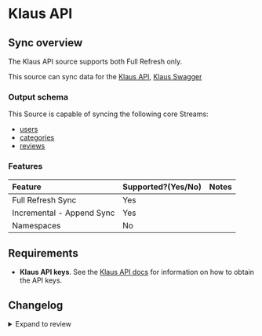 # Klaus API

## Sync overview

The Klaus API source supports both Full Refresh only.

This source can sync data for the [Klaus API](https://support.klausapp.com/en/collections/2212726-integrating-manually),
[Klaus Swagger](https://pub.klausapp.com/?urls.primaryName=Public%20API)

### Output schema

This Source is capable of syncing the following core Streams:

- [users](https://pub.klausapp.com/?urls.primaryName=Public%20API#/PublicApi/PublicApi_UsersV2)
- [categories](https://pub.klausapp.com/?urls.primaryName=Public%20API#/PublicApi/PublicApi_RatingCategoriesV2)
- [reviews](https://pub.klausapp.com/?urls.primaryName=Public%20API#/PublicApi/PublicApi_ReviewsV2)

### Features

| Feature                   | Supported?\(Yes/No\) | Notes |
| :------------------------ | :------------------- | :---- |
| Full Refresh Sync         | Yes                  |       |
| Incremental - Append Sync | Yes                  |       |
| Namespaces                | No                   |       |

## Requirements

- **Klaus API keys**. See the [Klaus API docs](https://support.klausapp.com/en/articles/4027272-setting-up-a-custom-integration) for information on how to obtain the API keys.

## Changelog

<details>
  <summary>Expand to review</summary>

| Version | Date       | Pull Request                                             | Subject                        |
| :------ | :--------- | :------------------------------------------------------- | :----------------------------- |
| 0.2.8 | 2025-04-05 | [57104](https://github.com/airbytehq/airbyte/pull/57104) | Update dependencies |
| 0.2.7 | 2025-03-29 | [56635](https://github.com/airbytehq/airbyte/pull/56635) | Update dependencies |
| 0.2.6 | 2025-03-22 | [56030](https://github.com/airbytehq/airbyte/pull/56030) | Update dependencies |
| 0.2.5 | 2025-03-08 | [55458](https://github.com/airbytehq/airbyte/pull/55458) | Update dependencies |
| 0.2.4 | 2025-03-01 | [54826](https://github.com/airbytehq/airbyte/pull/54826) | Update dependencies |
| 0.2.3 | 2025-02-22 | [54306](https://github.com/airbytehq/airbyte/pull/54306) | Update dependencies |
| 0.2.2 | 2025-02-15 | [52263](https://github.com/airbytehq/airbyte/pull/52263) | Update dependencies |
| 0.2.1 | 2025-01-18 | [47921](https://github.com/airbytehq/airbyte/pull/47921) | Update dependencies |
| 0.2.0 | 2024-08-26 | [44764](https://github.com/airbytehq/airbyte/pull/44764) | Refactor connector to manifest-only format |
| 0.1.15 | 2024-08-24 | [44719](https://github.com/airbytehq/airbyte/pull/44719) | Update dependencies |
| 0.1.14 | 2024-08-17 | [44281](https://github.com/airbytehq/airbyte/pull/44281) | Update dependencies |
| 0.1.13 | 2024-08-12 | [43842](https://github.com/airbytehq/airbyte/pull/43842) | Update dependencies |
| 0.1.12 | 2024-08-10 | [43689](https://github.com/airbytehq/airbyte/pull/43689) | Update dependencies |
| 0.1.11 | 2024-08-03 | [43285](https://github.com/airbytehq/airbyte/pull/43285) | Update dependencies |
| 0.1.10 | 2024-07-27 | [42813](https://github.com/airbytehq/airbyte/pull/42813) | Update dependencies |
| 0.1.9 | 2024-07-20 | [42170](https://github.com/airbytehq/airbyte/pull/42170) | Update dependencies |
| 0.1.8 | 2024-07-13 | [41724](https://github.com/airbytehq/airbyte/pull/41724) | Update dependencies |
| 0.1.7 | 2024-07-10 | [41353](https://github.com/airbytehq/airbyte/pull/41353) | Update dependencies |
| 0.1.6 | 2024-07-09 | [41210](https://github.com/airbytehq/airbyte/pull/41210) | Update dependencies |
| 0.1.5 | 2024-07-06 | [41009](https://github.com/airbytehq/airbyte/pull/41009) | Update dependencies |
| 0.1.4 | 2024-06-25 | [40296](https://github.com/airbytehq/airbyte/pull/40296) | Update dependencies |
| 0.1.3 | 2024-06-22 | [40188](https://github.com/airbytehq/airbyte/pull/40188) | Update dependencies |
| 0.1.2 | 2024-06-06 | [39208](https://github.com/airbytehq/airbyte/pull/39208) | [autopull] Upgrade base image to v1.2.2 |
| 0.1.1 | 2024-05-20 | [38393](https://github.com/airbytehq/airbyte/pull/38393) | [autopull] base image + poetry + up_to_date |
| 0.1.0 | 2023-05-04 | [25790](https://github.com/airbytehq/airbyte/pull/25790) | Add Klaus API Source Connector |

</details>
